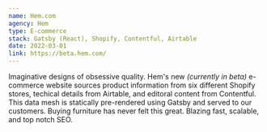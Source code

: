 ```yaml
---
name: Hem.com
agency: Hem
type: E-commerce
stack: Gatsby (React), Shopify, Contentful, Airtable
date: 2022-03-01
link: https://beta.hem.com/
---
```


Imaginative designs of obsessive quality. Hem's new _(currently in beta)_ e-commerce website sources product information from six different Shopify stores, techical details from Airtable, and editoral content from Contentful. This data mesh is statically pre-rendered using Gatsby and served to our customers. Buying furniture has never felt this great. Blazing fast, scalable, and top notch SEO.

